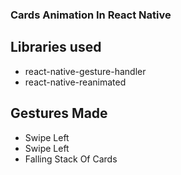 ### Cards Animation In React Native

## Libraries used
* react-native-gesture-handler
* react-native-reanimated

## Gestures Made
* Swipe Left
* Swipe Left
* Falling Stack Of Cards

